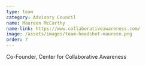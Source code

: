 ```yaml
---
type: team
category: Advisory Council
name: Maureen McCarthy
name-link: https://www.collaborativeawareness.com/
image: /assets/images/team-headshot-maureen.png
order: 7
---
```


Co-Founder, Center for Collaborative Awareness
